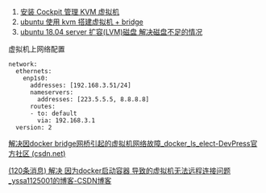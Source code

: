 1. [安装 Cockpit 管理 KVM 虚拟机](https://bynss.com/linux/594875.html)
2. [ubuntu 使用 kvm 搭建虚拟机 + bridge](https://blog.csdn.net/qq_38916811/article/details/120792767)
3. [ubuntu 18.04 server 扩容(LVM)磁盘 解决磁盘不足的情况](https://zhuanlan.zhihu.com/p/113368408)

虚拟机上网络配置
```
network:
  ethernets:
    enp1s0:
      addresses: [192.168.3.51/24]
      nameservers:
        addresses: [223.5.5.5, 8.8.8.8]
      routes:
      - to: default
        via: 192.168.3.1
  version: 2
```
[解决因docker bridge网桥引起的虚拟机网络故障_docker_ls_elect-DevPress官方社区 (csdn.net)](https://huaweicloud.csdn.net/6331155ed3efff3090b51baa.html?spm=1001.2101.3001.6650.11&utm_medium=distribute.pc_relevant.none-task-blog-2%7Edefault%7ECTRLIST%7Eactivity-11-122811167-blog-90946701.pc_relevant_multi_platform_whitelistv3&depth_1-utm_source=distribute.pc_relevant.none-task-blog-2%7Edefault%7ECTRLIST%7Eactivity-11-122811167-blog-90946701.pc_relevant_multi_platform_whitelistv3&utm_relevant_index=12)

[(120条消息) 解决 因为docker启动容器 导致的虚拟机无法远程连接问题_yssa1125001的博客-CSDN博客](https://blog.csdn.net/yssa1125001/article/details/109694774)